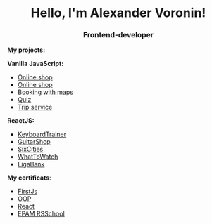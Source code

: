<h1 align="center">Hello, I'm Alexander Voronin!</h1> 

<h3 align="center">
  Frontend-developer
</h3>

**My projects:**

**Vanilla JavaScript:**

* [Online shop](https://github.com/sanich123/onlineStore)
* [Online shop](https://github.com/sanich123/technomart)
* [Booking with maps](https://github.com/sanich123/japanBooking)
* [Quiz](https://github.com/sanich123/songBird)
* [Trip service](https://github.com/sanich123/bigTrip)

**ReactJS:**

* [KeyboardTrainer](https://github.com/sanich123/keyboardTrainer)
* [GuitarShop](https://github.com/sanich123/guitarShop)
* [SixCities](https://github.com/sanich123/sixCities)
* [WhatToWatch](https://github.com/sanich123/whatToWatch)
* [LigaBank](https://github.com/sanich123/ligaBank)

**My certificats**:

* [FirstJs](https://drive.google.com/file/d/1UQf0h5kPPPtpvTOC6P-ZgPkmDUQEHwK_/view?usp=share_link)
* [OOP](https://drive.google.com/file/d/1rTTaYEioAAbpVORRTsRV-AoNsrfrkfvx/view?usp=share_link)
* [React](https://drive.google.com/file/d/1rTTaYEioAAbpVORRTsRV-AoNsrfrkfvx/view?usp=share_link)
* [EPAM RSSchool](https://drive.google.com/file/d/1-ncI04VWCvUck_rBAowxNcLnFpEYoGjj/view?usp=share_link)
